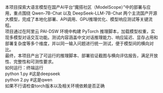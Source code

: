 本项目探索大语言模型在国产AI平台“魔搭社区（ModelScope）”中的部署与应用，重点围绕 Qwen-7B-Chat 以及 DeepSeek-LLM-7B-Chat 两个主流国产开源大模型，完成了本地化部署、API调用、GPU推理优化、模型响应测试等关键流程。  
项目通过在阿里云 PAI-DSW 环境中构建 PyTorch 推理脚本，加载模型权重，实现多模型对话交互功能。测试内容涵盖中文对话推理能力、响应延迟、显存占用和部署复杂度等多个维度，并以同一输入问题进行统一测试，便于模型间的横向对比。  
最终，本项目产出了可运行的推理脚本、部署验证截图与横向评估报告，满足开放性、完整性和可测性要求。  
如何运行：终端运行   
python 1.py #这是deepseek   
python 2.py #这是qwen   
如果不行请检查torch版本以及相关环境依赖是否正确   
